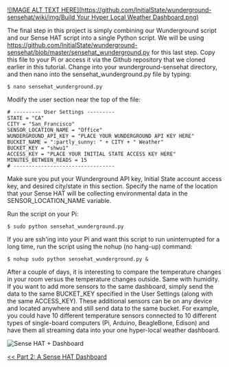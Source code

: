[![IMAGE ALT TEXT HERE](https://github.com/InitialState/wunderground-sensehat/wiki/img/Build Your Hyper Local Weather Dashboard.png)](https://youtu.be/vFILgccm84s)

The final step in this project is simply combining our Wunderground script and our Sense HAT script into a single Python script. We will be using https://github.com/InitialState/wunderground-sensehat/blob/master/sensehat_wunderground.py for this last step. Copy this file to your Pi or access it via the Github repository that we cloned earlier in this tutorial. Change into your wunderground-sensehat directory, and then nano into the sensehat_wunderground.py file by typing:

    $ nano sensehat_wunderground.py

Modify the user section near the top of the file:

```
# --------- User Settings ---------
STATE = "CA"
CITY = "San_Francisco"
SENSOR_LOCATION_NAME = "Office"
WUNDERGROUND_API_KEY = "PLACE YOUR WUNDERGROUND API KEY HERE"
BUCKET_NAME = ":partly_sunny: " + CITY + " Weather"
BUCKET_KEY = "shwu1"
ACCESS_KEY = "PLACE YOUR INITIAL STATE ACCESS KEY HERE"
MINUTES_BETWEEN_READS = 15
# ---------------------------------
```

Make sure you put your Wunderground API key, Initial State account access key, and desired city/state in this section. Specify the name of the location that your Sense HAT will be collecting environmental data in the SENSOR_LOCATION_NAME variable.  

Run the script on your Pi:
```
$ sudo python sensehat_wunderground.py
```

If you are ssh'ing into your Pi and want this script to run uninterrupted for a long time, run the script using the nohup (no hang-up) command:

```
$ nohup sudo python sensehat_wunderground.py &
```

After a couple of days, it is interesting to compare the temperature changes in your room versus the temperature changes outside. Same with humidity. If you want to add more sensors to the same dashboard, simply send the data to the same BUCKET_KEY specified in the User Settings (along with the same ACCESS_KEY). These additional sensors can be on any device and located anywhere and still send data to the same bucket. For example, you could have 10 different temperature sensors connected to 10 different types of single-board computers (Pi, Arduino, BeagleBone, Edison) and have them all streaming data into your one hyper-local weather dashboard.  

![Sense HAT + Dashboard](https://github.com/InitialState/wunderground-sensehat/wiki/img/hyperlocal_dashboard.jpg)

[<< Part 2: A Sense HAT Dashboard](Part-2.-A-Sense-HAT-Dashboard)